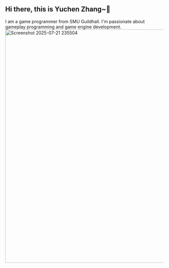 ## Hi there, this is Yuchen Zhang~👋

I am a game programmer from SMU Guildhall. I'm passionate about gameplay programming and game engine development.
<img width="1155" height="741" alt="Screenshot 2025-07-21 235504" src="https://github.com/user-attachments/assets/931478ba-456b-4db0-b9e4-4031d771281c" />


<!--
**ritazhangyc/ritazhangyc** is a ✨ _special_ ✨ repository because its `README.md` (this file) appears on your GitHub profile.

Here are some ideas to get you started:

- 🔭 I’m currently working on ...
- 🌱 I’m currently learning ...
- 👯 I’m looking to collaborate on ...
- 🤔 I’m looking for help with ...
- 💬 Ask me about ...
- 📫 How to reach me: ...
- 😄 Pronouns: ...
- ⚡ Fun fact: ...
-->
